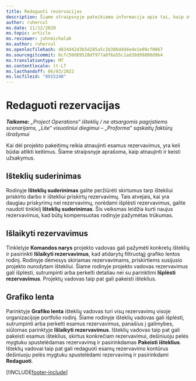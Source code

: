 ```yaml
---
title: Redaguoti rezervacijas
description: Šiame straipsnyje pateikiama informacija apie tai, kaip atnaujinti ir keisti užsakymus.
author: ruhercul
ms.date: 11/12/2020
ms.topic: article
ms.reviewer: johnmichalak
ms.author: ruhercul
ms.openlocfilehash: 4834d42d3b5d285a5c1b386ddd4ede1e09cf0067
ms.sourcegitcommit: 6cfc50d89528df977a8f6a55c1ad39d99800d9b4
ms.translationtype: MT
ms.contentlocale: lt-LT
ms.lasthandoff: 06/03/2022
ms.locfileid: "8915240"
---
```

# <a name="edit-bookings"></a>Redaguoti rezervacijas

_**Taikoma:** „Project Operations“ išteklių / ne atsargomis pagrįstiems scenarijams, „Lite“ visuotiniui diegimui – „Proforma“ sąskaitų faktūrų išrašymui_


Kai dėl projekto pakeitimų reikia atnaujinti esamus rezervavimus, yra keli būdai atlikti keitimus. Šiame straipsnyje aprašoma, kaip atnaujinti ir keisti užsakymus.

## <a name="resource-reconciliation"></a>Išteklių suderinimas

Rodinyje **Išteklių suderinimas** galite peržiūrėti skirtumus tarp ištekliui priskirto darbo ir ištekliui priskirtų rezervavimų. Tais atvejais, kai yra daugiau priskyrimų nei rezervavimų, norėdami išplėsti rezervavimus, galite naudoti tinklelį **Išteklių suderinimas**. Šis veiksmas leidžia kurti naujus rezervavimus, kad būtų kompensuotas rodinyje pažymėtas trūkumas.

## <a name="maintain-bookings"></a>Išlaikyti rezervavimus

Tinklelyje **Komandos narys** projekto vadovas gali pažymėti konkretų išteklių ir pasirinkti **Išlaikyti rezervavimus**, kad atidarytų filtruotąjį grafiko lentos rodinį. Rodinyje dėmesys skiriamas rezervavimams, priskirtiems susijusio projekto nurodytam ištekliui. Šiame rodinyje projekto vadovas rezervavimus gali išplėsti, sutrumpinti arba perkelti detaliau nei su parinktimi **Išplėsti rezervavimus**. Projektų vadovas taip pat gali pakeisti išteklius.

## <a name="schedule-board"></a>Grafiko lenta

Parinktyje **Grafiko lenta** išteklių vadovas turi visų rezervavimų visoje organizacijoje portfolio rodinį. Šiame rodinyje išteklių vadovas gali išplėsti, sutrumpinti arba perkelti esamus rezervavimus, panašius į galimybes, siūlomas parinktyje **Išlaikyti rezervavimus**. Išteklių vadovas taip pat gali pakeisti esamus išteklius, skirtus konkrečiam rezervavimui, dešiniuoju pelės mygtuku spustelėdamas rezervavimą ir pasirinkdamas **Pakeisti išteklius**. Išteklių vadovai taip pat gali redaguoti esamų rezervavimo kontūrus dešiniuoju pelės mygtuku spustelėdami rezervavimą ir pasirinkdami **Redaguoti**.


[!INCLUDE[footer-include](../includes/footer-banner.md)]